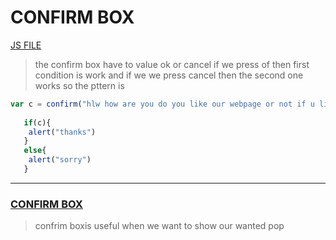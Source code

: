 # CONFIRM BOX 
[JS FILE](../JS/19-confirm-box.js)
> the confirm box have to value ok or cancel if we press of then first condition is work and if we we press cancel then the second one works 
so the pttern is 
```javascript
var c = confirm("hlw how are you do you like our webpage or not if u like then press ok otherwise cancel")
      
   if(c){
    alert("thanks")
   }
   else{
    alert("sorry")
   }
```
---
### <u>CONFIRM BOX</u>
> confrim boxis useful when we  want to show our wanted pop